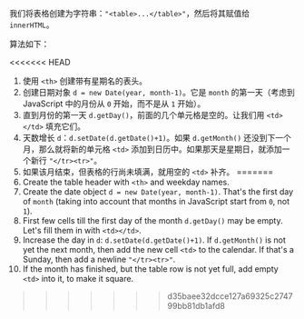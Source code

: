 我们将表格创建为字符串：`"<table>...</table>"`，然后将其赋值给 `innerHTML`。

算法如下：

<<<<<<< HEAD
1. 使用 `<th>` 创建带有星期名的表头。
2. 创建日期对象 `d = new Date(year, month-1)`。它是 `month` 的第一天（考虑到 JavaScript 中的月份从 `0` 开始，而不是从 `1` 开始）。
3. 直到月份的第一天 `d.getDay()`，前面的几个单元格是空的。让我们用 `<td></td>` 填充它们。
4. 天数增长 `d`：`d.setDate(d.getDate()+1)`。如果 `d.getMonth()` 还没到下一个月，那么就将新的单元格 `<td>` 添加到日历中。如果那天是星期日，就添加一个新行 <code>"&lt;/tr&gt;&lt;tr&gt;"</code>。
5. 如果该月结束，但表格的行尚未填满，就用空的 `<td>` 补齐。
=======
1. Create the table header with `<th>` and weekday names.
2. Create the date object `d = new Date(year, month-1)`. That's the first day of `month` (taking into account that months in JavaScript start from `0`, not `1`).
3. First few cells till the first day of the month `d.getDay()` may be empty. Let's fill them in with `<td></td>`.
4. Increase the day in `d`: `d.setDate(d.getDate()+1)`. If `d.getMonth()` is not yet the next month, then add the new cell `<td>` to the calendar. If that's a Sunday, then add a newline <code>"&lt;/tr&gt;&lt;tr&gt;"</code>.
5. If the month has finished, but the table row is not yet full, add empty `<td>` into it, to make it square.
>>>>>>> d35baee32dcce127a69325c274799bb81db1afd8
